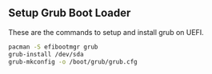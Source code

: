 ## Setup Grub Boot Loader
These are the commands to setup and install grub on UEFI.
```sh
pacman -S efibootmgr grub
grub-install /dev/sda
grub-mkconfig -o /boot/grub/grub.cfg
```